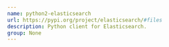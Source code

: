 ```yaml
---
name: python2-elasticsearch
url: https://pypi.org/project/elasticsearch/#files
description: Python client for Elasticsearch.
group: None
---
```

